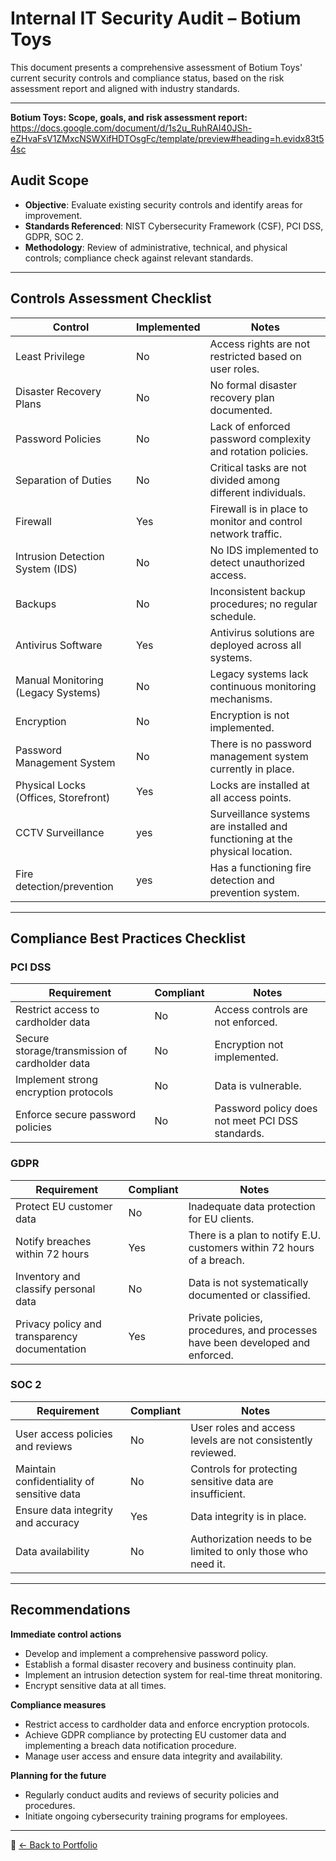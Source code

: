 #  Internal IT Security Audit – Botium Toys

This document presents a comprehensive assessment of Botium Toys' current security controls and compliance status, based on the risk assessment report and aligned with industry standards.

---

**Botium Toys: Scope, goals, and risk assessment report:**
https://docs.google.com/document/d/1s2u_RuhRAI40JSh-eZHvaFsV1ZMxcNSWXifHDTOsgFc/template/preview#heading=h.evidx83t54sc

## Audit Scope

- **Objective**: Evaluate existing security controls and identify areas for improvement.
- **Standards Referenced**: NIST Cybersecurity Framework (CSF), PCI DSS, GDPR, SOC 2.
- **Methodology**: Review of administrative, technical, and physical controls; compliance check against relevant standards.

---

##  Controls Assessment Checklist

| **Control**                              | **Implemented** | **Notes**                                                                |
|------------------------------------------|-----------------|--------------------------------------------------------------------------|
| Least Privilege                          |  No            | Access rights are not restricted based on user roles.                    |
| Disaster Recovery Plans                  |  No            | No formal disaster recovery plan documented.                             |
| Password Policies                        |  No            | Lack of enforced password complexity and rotation policies.              |
| Separation of Duties                     |  No            | Critical tasks are not divided among different individuals.              |
| Firewall                                 |  Yes           | Firewall is in place to monitor and control network traffic.             |
| Intrusion Detection System (IDS)         |  No            | No IDS implemented to detect unauthorized access.                        |
| Backups                                  |  No            | Inconsistent backup procedures; no regular schedule.                     |
| Antivirus Software                       |  Yes           | Antivirus solutions are deployed across all systems.                     |
| Manual Monitoring (Legacy Systems)       |  No            | Legacy systems lack continuous monitoring mechanisms.                    |
| Encryption                               |  No            | Encryption is not implemented.                                           |
| Password Management System               |  No            | There is no password management system currently in place.                |
| Physical Locks (Offices, Storefront)     |  Yes           | Locks are installed at all access points.                                |
| CCTV Surveillance                        |  yes           | Surveillance systems are installed and functioning at the physical location. |
| Fire detection/prevention                |  yes           | Has a functioning fire detection and prevention system.                  |

---

##  Compliance Best Practices Checklist

### PCI DSS

| **Requirement**                                   | **Compliant** | **Notes**                                                   |
|---------------------------------------------------|----------------|--------------------------------------------------------------|
| Restrict access to cardholder data                |  No           | Access controls are not enforced.                            |
| Secure storage/transmission of cardholder data    |  No           | Encryption not implemented.                                  |
| Implement strong encryption protocols             |  No           | Data is vulnerable.                                          |
| Enforce secure password policies                  |  No           | Password policy does not meet PCI DSS standards.             |

### GDPR

| **Requirement**                                   | **Compliant** | **Notes**                                                   |
|---------------------------------------------------|----------------|--------------------------------------------------------------|
| Protect EU customer data                          |  No           | Inadequate data protection for EU clients.                   |
| Notify breaches within 72 hours                   |  Yes          | There is a plan to notify E.U. customers within 72 hours of a breach.|
| Inventory and classify personal data              |  No           | Data is not systematically documented or classified.         |
| Privacy policy and transparency documentation     |  Yes          | Private policies, procedures, and processes have been developed and enforced.|

### SOC 2

| **Requirement**                                   | **Compliant** | **Notes**                                                   |
|---------------------------------------------------|----------------|--------------------------------------------------------------|
| User access policies and reviews                  |  No           | User roles and access levels are not consistently reviewed.  |
| Maintain confidentiality of sensitive data        |  No           | Controls for protecting sensitive data are insufficient.     |
| Ensure data integrity and accuracy                |  Yes          | Data integrity is in place.                                  |
| Data availability                                 |  No           | Authorization needs to be limited to only those who need it. |

---

##  Recommendations

**Immediate control actions**
- Develop and implement a comprehensive password policy.
- Establish a formal disaster recovery and business continuity plan.
- Implement an intrusion detection system for real-time threat monitoring.
- Encrypt sensitive data at all times.

**Compliance measures**
- Restrict access to cardholder data and enforce encryption protocols.
- Achieve GDPR compliance by protecting EU customer data and implementing a breach data notification procedure.
- Manage user access and ensure data integrity and availability.

**Planning for the future**
- Regularly conduct audits and reviews of security policies and procedures.
- Initiate ongoing cybersecurity training programs for employees.

---

📁 [← Back to Portfolio](../index.html)
